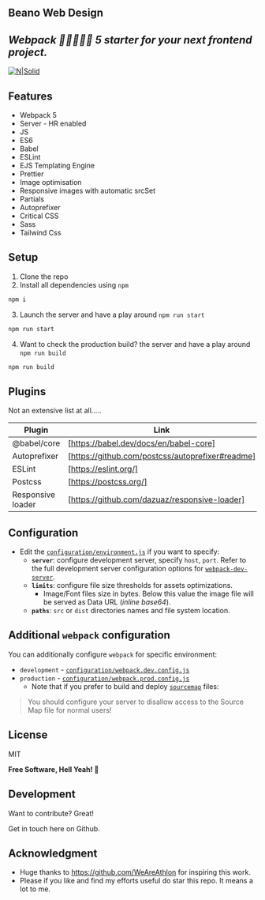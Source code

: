 ## Beano Web Design
## _Webpack 🌟🌟🌟🌟🌟 5 starter for your next frontend project._

[![N|Solid](https://res.cloudinary.com/beano/image/upload/c_scale,r_21,w_535/v1626532876/beanologo.png)](https://beanowebdesign.com/)


## Features

- Webpack 5
- Server - HR enabled
- JS
- ES6
- Babel
- ESLint
- EJS Templating Engine
- Prettier
- Image optimisation
- Responsive images with automatic srcSet
- Partials
- Autoprefixer
- Critical CSS
- Sass
- Tailwind Css




## Setup

 1. Clone the repo
 2. Install all dependencies using  `npm`  



```sh
npm i
```
 3. Launch the server and have a play around  `npm run start`  
```sh
npm run start
```
 4. Want to check the production build? the server and have a play around  `npm run build`  
```sh
npm run build
```


## Plugins

Not an extensive list at all.....

| Plugin | Link |
| ------ | ------ |
| @babel/core | [https://babel.dev/docs/en/babel-core]
| Autoprefixer | [https://github.com/postcss/autoprefixer#readme]
| ESLint | [https://eslint.org/]
| Postcss | [https://postcss.org/]
| Responsive loader | [https://github.com/dazuaz/responsive-loader]







## Configuration


-   Edit the  [`configuration/environment.js`](https://github.com/WeAreAthlon/frontend-webpack-boilerplate/blob/master/configuration/environment.js)  if you want to specify:
    -   **`server`**: configure development server, specify  `host`,  `port`. Refer to the full development server configuration options for  [`webpack-dev-server`](https://webpack.js.org/configuration/dev-server/).
    -   **`limits`**: configure file size thresholds for assets optimizations.
        -   Image/Font files size in bytes. Below this value the image file will be served as Data URL (_inline base64_).
    -   **`paths`**:  `src`  or  `dist`  directories names and file system location.

## Additional  `webpack`  configuration

You can additionally configure  `webpack`  for specific environment:

-   `development`  -  [`configuration/webpack.dev.config.js`](https://github.com/WeAreAthlon/frontend-webpack-boilerplate/blob/master/configuration/webpack.dev.config.js)
-   `production`  -  [`configuration/webpack.prod.config.js`](https://github.com/WeAreAthlon/frontend-webpack-boilerplate/blob/master/configuration/webpack.prod.config.js)
    -   Note that if you prefer to build and deploy  [`sourcemap`](https://webpack.js.org/configuration/devtool/#production)  files:

> You should configure your server to disallow access to the Source Map file for normal users!

## License

MIT

**Free Software, Hell Yeah! 🤯**




## Development

Want to contribute? Great!


Get in touch  here on Github.

## Acknowledgment


-   Huge thanks to https://github.com/WeAreAthlon for inspiring this work.
- Please if you like and find my efforts useful  do star this repo. It means a lot to me.